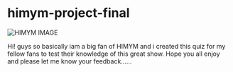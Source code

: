 # himym-project-final

![HIMYM IMAGE](https://www.google.com/url?sa=i&url=https%3A%2F%2Fonlyfunfacts.com%2Ffun-facts%2Ffacts-about-himym%2F&psig=AOvVaw3fP-lW-Xfa4-L_EMqUP9KN&ust=1620681939780000&source=images&cd=vfe&ved=0CAIQjRxqFwoTCMCIq4jFvfACFQAAAAAdAAAAABAO)

Hi! guys so basically iam a big fan of HIMYM and i created this quiz for my fellow fans to test their knowledge of this great show.
Hope you all enjoy and please let me know your feedback......
